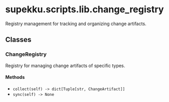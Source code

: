 # supekku.scripts.lib.change_registry

Registry management for tracking and organizing change artifacts.

## Classes

### ChangeRegistry

Registry for managing change artifacts of specific types.

#### Methods

- `collect(self) -> dict[Tuple[str, ChangeArtifact]]`
- `sync(self) -> None`
